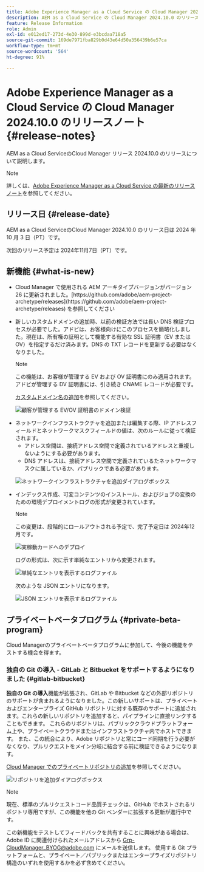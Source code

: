 ```yaml
---
title: Adobe Experience Manager as a Cloud Service の Cloud Manager 2024.10.0 のリリースノート
description: AEM as a Cloud Service の Cloud Manager 2024.10.0 のリリースについて説明します。
feature: Release Information
role: Admin
exl-id: e012ed17-273d-4e30-899d-e3bcdaa718a5
source-git-commit: 169de7971fba829b0d43e64d50a356439b6e57ca
workflow-type: tm+mt
source-wordcount: '564'
ht-degree: 91%

---
```


# Adobe Experience Manager as a Cloud Service の Cloud Manager 2024.10.0 のリリースノート {#release-notes}

AEM as a Cloud ServiceのCloud Manager リリース 2024.10.0 のリリースについて説明します。

>[!NOTE]
>
>詳しくは、[Adobe Experience Manager as a Cloud Service の最新のリリースノート](/help/release-notes/release-notes-cloud/release-notes-current.md)を参照してください。

## リリース日 {#release-date}

AEM as a Cloud ServiceのCloud Manager 2024.10.0 のリリース日は 2024 年 10 月 3 日（PT）です。

次回のリリース予定は 2024年11月7日（PT）です。

## 新機能 {#what-is-new}

* <!-- BOTH CS & AMS --> Cloud Manager で使用される AEM アーキタイプバージョンがバージョン 26 に更新されました。[https://github.com/adobe/aem-project-archetype/releases](https://github.com/adobe/aem-project-archetype/releases) を参照してください

<!-- (CMGR-59817) -->

* <!-- CS ONLY --> 新しいカスタムドメインの追加時、以前の検証方法では長い DNS 検証プロセスが必要でした。アドビは、お客様向けにこのプロセスを簡略化しました。現在は、所有権の証明として機能する有効な SSL 証明書（EV または OV）を指定するだけ済みます。DNS の TXT レコードを更新する必要はなくなりました。

  >[!NOTE]
  >
  >この機能は、お客様が管理する EV および OV 証明書にのみ適用されます。アドビが管理する DV 証明書には、引き続き CNAME レコードが必要です。

  [カスタムドメイン名の追加](/help/implementing/cloud-manager/custom-domain-names/add-custom-domain-name.md)を参照してください。

  ![顧客が管理する EV/OV 証明書のドメイン検証](/help/implementing/cloud-manager/assets/verify-domain-customer-managed-step.png)

* <!-- CS ONLY --> ネットワークインフラストラクチャを追加または編集する際、IP アドレスフィールドとネットワークマスクフィールドの値は、次のルールに従って検証されます。

   * アドレス空間は、接続アドレス空間で定義されているアドレスと重複しないようにする必要があります。
   * DNS アドレスは、接続アドレス空間で定義されているたネットワークマスクに属しているか、パブリックである必要があります。

  ![ネットワークインフラストラクチャを追加ダイアログボックス](/help/implementing/cloud-manager/release-notes/assets/network-infrastructure-add.png)

* <!-- CS ONLY --> インデックス作成、可変コンテンツのインストール、およびジョブの変換のための環境デプロイメントログの形式が変更されています。

  >[!NOTE]
  >
  >この変更は、段階的にロールアウトされる予定で、完了予定日は 2024年12月です。

  ![実稼動カードへのデプロイ](/help/implementing/cloud-manager/release-notes/assets/deploy-to-production-card.png)

  ログの形式は、次に示す単純なエントリから変更されます。

  ![単純なエントリを表示するログファイル](/help/implementing/cloud-manager/release-notes/assets/log-file-simple-entry.png)

  次のような JSON エントリになります。

  ![JSON エントリを表示するログファイル](/help/implementing/cloud-manager/release-notes/assets/log-file-json-entry.png)


## プライベートベータプログラム {#private-beta-program}

Cloud Managerのプライベートベータプログラムに参加して、今後の機能をテストする機会を得ます。

### 独自の Git の導入 - GitLab と Bitbucket をサポートするようになりました {#gitlab-bitbucket}

<!-- BOTH CS & AMS -->

**独自の Git の導入**&#x200B;機能が拡張され、GitLab や Bitbucket などの外部リポジトリのサポートが含まれるようになりました。この新しいサポートは、プライベートおよびエンタープライズ GitHub リポジトリに対する既存のサポートに追加されます。これらの新しいリポジトリを追加すると、パイプラインに直接リンクすることもできます。 これらのリポジトリは、パブリッククラウドプラットフォーム上や、プライベートクラウドまたはインフラストラクチャ内でホストできます。 また、この統合により、Adobe リポジトリと常にコード同期を行う必要がなくなり、プルリクエストをメイン分岐に結合する前に検証できるようになります。

[Cloud Manager でのプライベートリポジトリの追加](/help/implementing/cloud-manager/managing-code/external-repositories.md)を参照してください。

![リポジトリを追加ダイアログボックス](/help/implementing/cloud-manager/release-notes/assets/repositories-add-release-notes.png)

>[!NOTE]
>
>現在、標準のプルリクエストコード品質チェックは、GitHub でホストされるリポジトリ専用ですが、この機能を他の Git ベンダーに拡張する更新が進行中です。

この新機能をテストしてフィードバックを共有することに興味がある場合は、Adobe ID に関連付けられたメールアドレスから [Grp-CloudManager_BYOG@adobe.com](mailto:Grp-CloudManager_BYOG@adobe.com) にメールを送信します。 使用する Git プラットフォームと、プライベート／パブリックまたはエンタープライズリポジトリ構造のいずれを使用するかを必ず含めてください。


<!-- ## Bug fixes




## Known issues {#known-issues} -->
